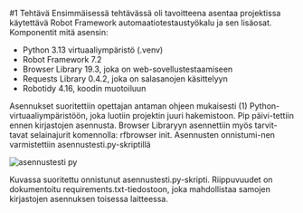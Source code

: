 #1	Tehtävä
Ensimmäisessä tehtävässä oli tavoitteena asentaa projektissa käytettävä Robot Framework automaatiotestaustyökalu ja sen lisäosat.
 Komponentit mitä asensin:
-	Python 3.13 virtuaaliympäristö (.venv)
-	Robot Framework 7.2
-	Browser Library 19.3, joka on web-sovellustestaamiseen
-	Requests Library 0.4.2, joka on salasanojen käsittelyyn
-	Robotidy 4.16, koodin muotoiluun

Asennukset suoritettiin opettajan antaman ohjeen mukaisesti (1)
Python-virtuaaliympäristöön, joka luotiin projektin juuri hakemistoon. Pip päivi-tettiin ennen kirjastojen asennusta. Browser Libraryyn asennettiin myös tarvit-tavat selainajurit komennolla: rfbrowser init. Asennusten onnistumi-nen varmistettiin asennustesti.py-skriptillä

![asennustesti py](https://github.com/user-attachments/assets/f534bba5-0622-4efb-a997-5c5a8e0ff283)

Kuvassa suoritettu onnistunut asennustesti.py-skripti. 
Riippuvuudet on dokumentoitu requirements.txt-tiedostoon, joka mahdollistaa samojen kirjastojen asennuksen toisessa laitteessa.
